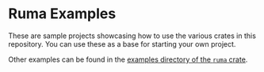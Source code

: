 # Ruma Examples

These are sample projects showcasing how to use the various crates in this repository. You can use
these as a base for starting your own project.

Other examples can be found in the [examples directory of the `ruma` crate](../crates/ruma/examples).
